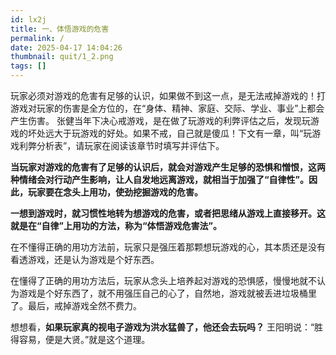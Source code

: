 ```yaml
---
id: lx2j
title: 一、体悟游戏的危害
permalink: /
date: 2025-04-17 14:04:26
thumbnail: quit/1_2.png
tags: []
---
```


玩家必须对游戏的危害有足够的认识，如果做不到这一点，是无法戒掉游戏的！打游戏对玩家的伤害是全方位的，在“身体、精神、家庭、交际、学业、事业”上都会产生伤害。	张健当年下决心戒游戏，是在做了玩游戏的利弊评估之后，发现玩游戏的坏处远大于玩游戏的好处。如果不戒，自己就是傻瓜！下文有一章，叫“玩游戏利弊分析表”，请玩家在阅读该章节时填写并评估下。

**当玩家对游戏的危害有了足够的认识后，就会对游戏产生足够的恐惧和憎恨，这两种情绪会对行动产生影响，让人自发地远离游戏，就相当于加强了“自律性”。因此，玩家要在念头上用功，使劲挖掘游戏的危害。**

**一想到游戏时，就习惯性地转为想游戏的危害，或者把思绪从游戏上直接移开。这就是在“自律”上用功的方法，称为“体悟游戏危害法”。**

在不懂得正确的用功方法前，玩家只是强压着那颗想玩游戏的心，其本质还是没有看透游戏，还是认为游戏是个好东西。

在懂得了正确的用功方法后，玩家从念头上培养起对游戏的恐惧感，慢慢地就不认为游戏是个好东西了，就不用强压自己的心了，自然地，游戏就被丢进垃圾桶里了。最后，戒掉游戏全然不费力。

想想看，**如果玩家真的视电子游戏为洪水猛兽了，他还会去玩吗？** 王阳明说：“胜得容易，便是大贤。”就是这个道理。
